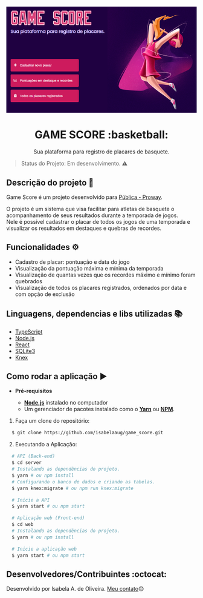 <h1 align="center">
<br>
  <img src="https://github.com/isabelaaug/game_score/blob/master/assets/tela%201.png" alt="game_score">
<br>
<br>
GAME SCORE :basketball:
</h1>
<p align="center">Sua plataforma para registro de placares de basquete.</p>

> Status do Projeto: Em desenvolvimento. :warning: 

## Descrição do projeto :page_facing_up:

Game Score é um projeto desenvolvido para [Pública - Proway](http://publica.proway.com.br/).<br>
<p>
O projeto é um sistema que visa facilitar para atletas de basquete o acompanhamento de seus resultados durante a temporada de jogos.<br>
Nele é possível cadastrar o placar de todos os jogos de uma temporada e visualizar os resultados em destaques e quebras de recordes.
</p>

## Funcionalidades :gear:

- Cadastro de placar: pontuação e data do jogo
- Visualização da pontuação máxima e mínima da temporada
- Visualização de quantas vezes que os recordes máximo e mínimo foram quebrados
- Visualização de todos os placares registrados, ordenados por data e com opção de exclusão

## Linguagens, dependencias e libs utilizadas :books:

- [TypeScript](https://www.typescriptlang.org/)
- [Node.js](https://nodejs.org/en/)
- [React](https://reactjs.org/)
- [SQLite3](https://www.sqlite.org/index.html)
- [Knex](http://knexjs.org/)

## Como rodar a aplicação :arrow_forward:

- **Pré-requisitos**

  - **[Node.js](https://nodejs.org/en/)** instalado no computador
  - Um gerenciador de pacotes instalado como o **[Yarn](https://yarnpkg.com/)** ou **[NPM](https://www.npmjs.com/)**.

1. Faça um clone do repositório:

```sh
  $ git clone https://github.com/isabelaaug/game_score.git
```

2. Executando a Aplicação:

```sh
  # API (Back-end)
  $ cd server
  # Instalando as dependências do projeto.
  $ yarn # ou npm install
  # Configurando o banco de dados e criando as tabelas.
  $ yarn knex:migrate # ou npm run knex:migrate
```
```sh
  # Inicie a API
  $ yarn start # ou npm start
```
```sh
  # Aplicação web (Front-end)
  $ cd web
  # Instalando as dependências do projeto.
  $ yarn # ou npm install
```
```sh
  # Inicie a aplicação web
  $ yarn start # ou npm start
```

## Desenvolvedores/Contribuintes :octocat:
Desenvolvido por Isabela A. de Oliveira. [Meu contato](https://www.linkedin.com/in/isabela-augusta-de-oliveira-8a50a8194/):blush: 

